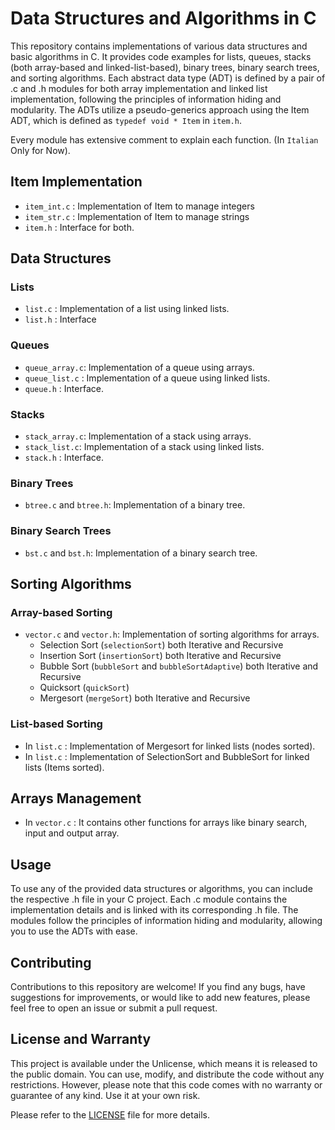 # Data Structures and Algorithms in C

This repository contains implementations of various data structures and basic algorithms in C. 
It provides code examples for lists, queues, stacks (both array-based and linked-list-based), binary trees, binary search trees, and sorting algorithms. 
Each abstract data type (ADT) is defined by a pair of .c and .h modules for both array implementation and linked list implementation, following the principles of information hiding and modularity.
The ADTs utilize a pseudo-generics approach using the Item ADT, which is defined as `typedef void * Item` in `item.h`.

Every module has extensive comment to explain each function. (In `Italian` Only for Now).

## Item Implementation

- `item_int.c` : Implementation of Item to manage integers
- `item_str.c` : Implementation of Item to manage strings
- `item.h` : Interface for both.

## Data Structures

### Lists

- `list.c` : Implementation of a list using linked lists.
- `list.h` : Interface

### Queues

- `queue_array.c`: Implementation of a queue using arrays.
- `queue_list.c` : Implementation of a queue using linked lists.
- `queue.h` : Interface.

### Stacks

- `stack_array.c`: Implementation of a stack using arrays.
- `stack_list.c`: Implementation of a stack using linked lists.
- `stack.h` : Interface.

### Binary Trees

- `btree.c` and `btree.h`: Implementation of a binary tree.

### Binary Search Trees

- `bst.c` and `bst.h`: Implementation of a binary search tree.

## Sorting Algorithms

### Array-based Sorting

- `vector.c` and `vector.h`: Implementation of sorting algorithms for arrays.
  - Selection Sort (`selectionSort`) both Iterative and Recursive
  - Insertion Sort (`insertionSort`) both Iterative and Recursive
  - Bubble Sort (`bubbleSort` and `bubbleSortAdaptive`) both Iterative and Recursive
  - Quicksort (`quickSort`)
  - Mergesort (`mergeSort`) both Iterative and Recursive

### List-based Sorting

- In `list.c` : Implementation of Mergesort for linked lists (nodes sorted).
- In `list.c` : Implementation of SelectionSort and BubbleSort for linked lists (Items sorted).

## Arrays Management

- In `vector.c` : It contains other functions for arrays like binary search, input and output array.

## Usage

To use any of the provided data structures or algorithms, you can include the respective .h file in your C project. Each .c module contains the implementation details and is linked with its corresponding .h file. The modules follow the principles of information hiding and modularity, allowing you to use the ADTs with ease.

## Contributing

Contributions to this repository are welcome! If you find any bugs, have suggestions for improvements, or would like to add new features, please feel free to open an issue or submit a pull request.

## License and Warranty

This project is available under the Unlicense, which means it is released to the public domain. You can use, modify, and distribute the code without any restrictions. However, please note that this code comes with no warranty or guarantee of any kind. Use it at your own risk.

Please refer to the [LICENSE](LICENSE) file for more details.



